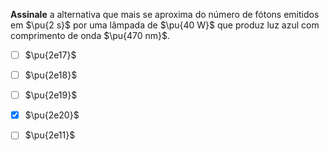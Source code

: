 **Assinale** a alternativa que mais se aproxima do número de fótons emitidos em $\pu{2 s}$ por uma lâmpada de $\pu{40 W}$ que produz luz azul com comprimento de onda $\pu{470 nm}$.

- [ ] $\pu{2e17}$
- [ ] $\pu{2e18}$
- [ ] $\pu{2e19}$
- [x] $\pu{2e20}$
- [ ] $\pu{2e11}$

